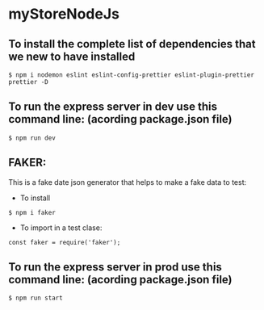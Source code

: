 # myStoreNodeJs

## To install the complete list of dependencies that we new to have installed

```shell
$ npm i nodemon eslint eslint-config-prettier eslint-plugin-prettier prettier -D
```

## To run the express server in dev use this command line: (acording package.json file)

```shell
$ npm run dev
```

## FAKER:

This is a fake date json generator that helps to make a fake data to test:

- To install

```shell
$ npm i faker
```

- To import in a test clase:

```text
const faker = require('faker');
```

## To run the express server in prod use this command line: (acording package.json file)

```shell
$ npm run start
```
